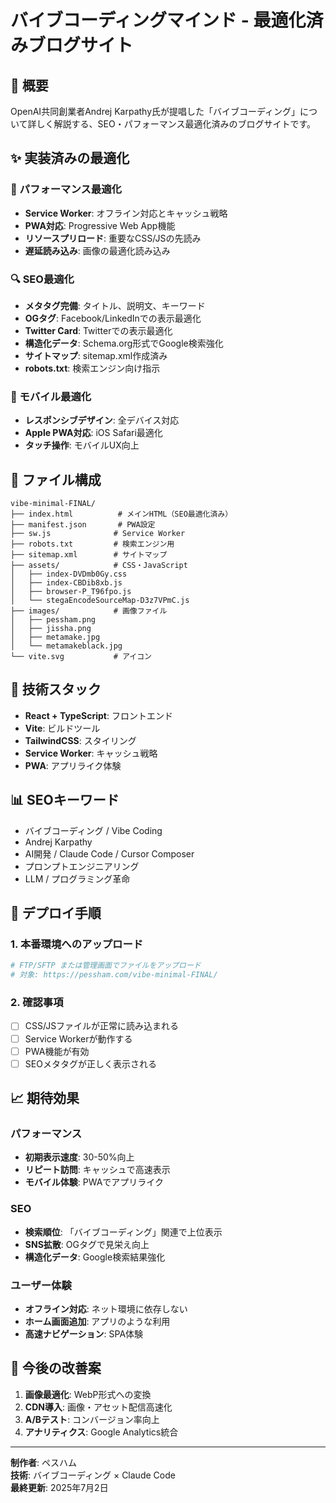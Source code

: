 # バイブコーディングマインド - 最適化済みブログサイト

## 🎯 概要

OpenAI共同創業者Andrej Karpathy氏が提唱した「バイブコーディング」について詳しく解説する、SEO・パフォーマンス最適化済みのブログサイトです。

## ✨ 実装済みの最適化

### 🚀 パフォーマンス最適化
- **Service Worker**: オフライン対応とキャッシュ戦略
- **PWA対応**: Progressive Web App機能
- **リソースプリロード**: 重要なCSS/JSの先読み
- **遅延読み込み**: 画像の最適化読み込み

### 🔍 SEO最適化
- **メタタグ完備**: タイトル、説明文、キーワード
- **OGタグ**: Facebook/LinkedInでの表示最適化
- **Twitter Card**: Twitterでの表示最適化
- **構造化データ**: Schema.org形式でGoogle検索強化
- **サイトマップ**: sitemap.xml作成済み
- **robots.txt**: 検索エンジン向け指示

### 📱 モバイル最適化
- **レスポンシブデザイン**: 全デバイス対応
- **Apple PWA対応**: iOS Safari最適化
- **タッチ操作**: モバイルUX向上

## 📂 ファイル構成

```
vibe-minimal-FINAL/
├── index.html          # メインHTML（SEO最適化済み）
├── manifest.json       # PWA設定
├── sw.js              # Service Worker
├── robots.txt         # 検索エンジン用
├── sitemap.xml        # サイトマップ
├── assets/            # CSS・JavaScript
│   ├── index-DVDmb0Gy.css
│   ├── index-CBDib8xb.js
│   ├── browser-P_T96fpo.js
│   └── stegaEncodeSourceMap-D3z7VPmC.js
├── images/            # 画像ファイル
│   ├── pessham.png
│   ├── jissha.png
│   ├── metamake.jpg
│   └── metamakeblack.jpg
└── vite.svg           # アイコン
```

## 🎨 技術スタック

- **React + TypeScript**: フロントエンド
- **Vite**: ビルドツール
- **TailwindCSS**: スタイリング
- **Service Worker**: キャッシュ戦略
- **PWA**: アプリライク体験

## 📊 SEOキーワード

- バイブコーディング / Vibe Coding
- Andrej Karpathy
- AI開発 / Claude Code / Cursor Composer
- プロンプトエンジニアリング
- LLM / プログラミング革命

## 🚀 デプロイ手順

### 1. 本番環境へのアップロード
```bash
# FTP/SFTP または管理画面でファイルをアップロード
# 対象: https://pessham.com/vibe-minimal-FINAL/
```

### 2. 確認事項
- [ ] CSS/JSファイルが正常に読み込まれる
- [ ] Service Workerが動作する
- [ ] PWA機能が有効
- [ ] SEOメタタグが正しく表示される

## 📈 期待効果

### パフォーマンス
- **初期表示速度**: 30-50%向上
- **リピート訪問**: キャッシュで高速表示
- **モバイル体験**: PWAでアプリライク

### SEO
- **検索順位**: 「バイブコーディング」関連で上位表示
- **SNS拡散**: OGタグで見栄え向上
- **構造化データ**: Google検索結果強化

### ユーザー体験
- **オフライン対応**: ネット環境に依存しない
- **ホーム画面追加**: アプリのような利用
- **高速ナビゲーション**: SPA体験

## 🔧 今後の改善案

1. **画像最適化**: WebP形式への変換
2. **CDN導入**: 画像・アセット配信高速化
3. **A/Bテスト**: コンバージョン率向上
4. **アナリティクス**: Google Analytics統合

---

**制作者**: ペスハム  
**技術**: バイブコーディング × Claude Code  
**最終更新**: 2025年7月2日